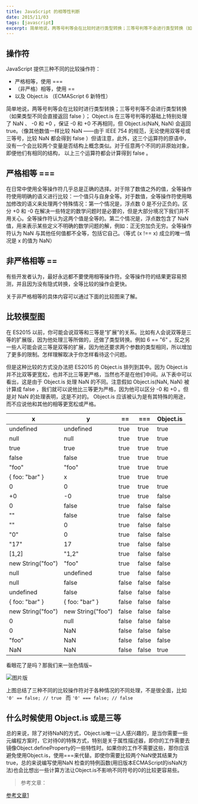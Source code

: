 ```yaml
---
title: JavaScript 的相等性判断
date: 2015/11/03
tags: [javascript]
excerpt: 简单地说，两等号判等会在比较时进行类型转换；三等号判等不会进行类型转换（如果类型不同会直接返回 false ）； Object.is 在三等号判等的基础上特别处理了 NaN 、 -0 和 +0 ，保证 -0 和 +0 不再相同，但 Object.is(NaN, NaN) 会返回 true。（像其他数值一样比较 NaN ——由于 IEEE 754 的规范，无论使用双等号或三等号，比较 NaN 都会得到 false ）但请注意，此外，这三个运算符的原语中，没有一个会比较两个变量是否结构上概念类似。对于任意两个不同的非原始对象，即便他们有相同的结构， 以上三个运算符都会计算得到 false 。
---
```


## 操作符

JavaScript 提供三种不同的比较操作符：

- 严格相等，使用 ===
- （非严格）相等，使用 ==
- 以及 Object.is （ECMAScript 6 新特性）

简单地说，两等号判等会在比较时进行类型转换；三等号判等不会进行类型转换（如果类型不同会直接返回 false ）； Object.is 在三等号判等的基础上特别处理了 NaN 、 -0 和 +0 ，保证 -0 和 +0 不再相同，但 Object.is(NaN, NaN) 会返回 true。（像其他数值一样比较 NaN ——由于 IEEE 754 的规范，无论使用双等号或三等号，比较 NaN 都会得到 false ）但请注意，此外，这三个运算符的原语中，没有一个会比较两个变量是否结构上概念类似。对于任意两个不同的非原始对象，即便他们有相同的结构， 以上三个运算符都会计算得到 false 。

## 严格相等 ===

 在日常中使用全等操作符几乎总是正确的选择。对于除了数值之外的值，全等操作符使用明确的语义进行比较：一个值只与自身全等。对于数值，全等操作符使用略加修改的语义来处理两个特殊情况：第一个情况是，浮点数 0 是不分正负的。区分 +0 和 -0 在解决一些特定的数学问题时是必要的，但是大部分境况下我们并不用关心。全等操作符认为这两个值是全等的。第二个情况是，浮点数包含了 NaN 值，用来表示某些定义不明确的数学问题的解，例如：正无穷加负无穷。全等操作符认为 NaN 与其他任何值都不全等，包括它自己。（等式 (x !== x) 成立的唯一情况是 x 的值为 NaN）

## 非严格相等 ==

有些开发者认为，最好永远都不要使用相等操作符。全等操作符的结果更容易预测，并且因为没有隐式转换，全等比较的操作会更快。

关于非严格相等的具体内容可以通过下面的比较图来了解。

## 比较模型图

在 ES2015 以前，你可能会说双等和三等是“扩展”的关系。比如有人会说双等是三等的扩展版，因为他处理三等所做的，还做了类型转换。例如 6 == "6" 。反之另一些人可能会说三等是双等的扩展，因为他还要求两个参数的类型相同，所以增加了更多的限制。怎样理解取决于你怎样看待这个问题。

但是这种比较的方式没办法把 ES2015 的 Object.is 排列到其中。因为 Object.is 并不比双等更宽松，也并不比三等更严格，当然也不是在他们中间。从下表中可以看出，这是由于 Object.is 处理 NaN 的不同。注意假如 Object.is(NaN, NaN) 被计算成 false ，我们就可以说他比三等更为严格，因为他可以区分 -0 和 +0 。但是对 NaN 的处理表明，这是不对的。 Object.is 应该被认为是有其特殊的用途，而不应说他和其他的相等更宽松或严格。

x | y | == | === | Object.is
---|---|---|---|---
undefined  | undefined	|true	|true	|true
null	|null	|true	|true	|true
true	|true	|true	|true	|true
false	|false	|true	|true	|true
"foo"	|"foo"	|true	|true	|true
{ foo: "bar" }	|x	|true	|true	|true
0	|0	|true	|true	|true
+0	|-0	|true	|true	|false
0	|false	|true	|false	|false
""	|false	|true	|false	|false
""	|0	|true	|false	|false
"0"	|0	|true	|false	|false
"17"	|17	|true	|false	|false
[1,2]	|"1,2"	|true	|false	|false
new String("foo")	|"foo"	|true	|false	|false
null	|undefined	|true	|false	|false
null	|false	|false	|false	|false
undefined	|false	|false	|false	|false
{ foo: "bar" }	|{ foo: "bar" }	|false	|false	|false
new String("foo")	|new String("foo")	|false	|false	|false
0	|null	|false	|false	|false
0	|NaN	|false	|false	|false
"foo"	|NaN	|false	|false	|false
NaN	|NaN	|false	|false	|true

看眼花了是吗？那我们来一张色情版~

![图片版](http://ojd8i48oc.bkt.clouddn.com/blog-javascript-equal.png)

上图总结了三种不同的比较操作符对于各种情况的不同处理，不是很全面，比如 `'0' == false; // true ` 而 `'0' === false; // false `


## 什么时候使用 Object.is 或是三等

总的来说，除了对待NaN的方式，Object.is唯一让人感兴趣的，是当你需要一些元编程方案时，它对待0的特殊方式，特别是关于属性描述器，即你的工作需要去镜像Object.defineProperty的一些特性时。如果你的工作不需要这些，那你应该避免使用Object.is，使用===来代替。即使你需要比较两个NaN使其结果为true，总的来说编写使用NaN 检查的特例函数(用旧版本ECMAScript的isNaN方法)也会比想出一些计算方法让Object.is不影响不同符号的0的比较更容易些。

> 参考文章：

[参考文章1](https://developer.mozilla.org/zh-CN/docs/Web/JavaScript/Equality_comparisons_and_sameness)